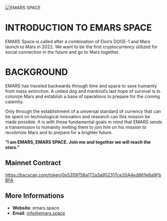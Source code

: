 
![EMARS SPACE](https://emars.space/logoemars.png "EMARS SPACE logo")
# INTRODUCTION TO EMARS SPACE 
EMARS Space is called after a combination of Elon’s DOGE-1 and Mars launch to Mars in 2022. We want to be the first cryptocurrency utilized for social connection in the future and go to Mars together.

# BACKGROUND
EMARS has traveled backwards through time and space to save humanity from mass extinction. A united dog and mankind’s last hope of survival is to colonize Mars and establish a base of operations to prepare for the coming calamity.

Only through the establishment of a universal standard of currency that can be spent on technological innovation and research can this mission be made possible. It is with these fundamental goals in mind that EMARS sends a transmission to humanity inviting them to join him on his mission to recolonize Mars and to prepare for a brighter future.

**“I am EMARS, EMARS SPACE. Join me and together we will reach the stars.”**

## Mainnet Contract
https://bscscan.com/token/0x5359758a172a3a952317ce20A4ed861e6a9FbBFA

## More Informations
- **Website**: emars.space
- **Email**: info@emars.space

